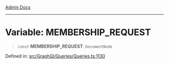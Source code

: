 [Admin Docs](/)

---

# Variable: MEMBERSHIP_REQUEST

> `const` **MEMBERSHIP_REQUEST**: `DocumentNode`

Defined in: [src/GraphQl/Queries/Queries.ts:1130](https://github.com/PalisadoesFoundation/talawa-admin/blob/main/src/GraphQl/Queries/Queries.ts#L1130)
